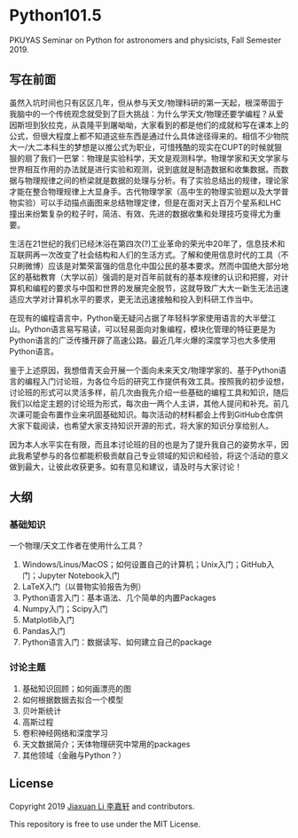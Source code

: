 # Python101.5
PKUYAS Seminar on Python for astronomers and physicists, Fall Semester 2019.



## 写在前面

虽然入坑时间也只有区区几年，但从参与天文/物理科研的第一天起，根深蒂固于我脑中的一个传统观念就受到了巨大挑战：为什么学天文/物理还要学编程？从爱因斯坦到狄拉克，从袁隆平到屠呦呦，大家看到的都是他们的成就和写在课本上的公式，但很大程度上都不知道这些东西是通过什么具体途径得来的。相信不少物院大一/大二本科生的梦想是以推公式为职业，可惜残酷的现实在CUPT的时候就狠狠的扇了我们一巴掌：物理是实验科学，天文是观测科学。物理学家和天文学家与世界相互作用的办法就是进行实验和观测，说到底就是制造数据和收集数据。而数据与物理规律之间的桥梁就是数据的处理与分析。有了实验总结出的规律，理论家才能在整合物理规律上大显身手。古代物理学家（高中生的物理实验题以及大学普物实验）可以手动描点画图来总结物理定律，但是在面对天上百万个星系和LHC撞出来纷繁复杂的粒子时，简洁、有效、先进的数据收集和处理技巧变得尤为重要。

生活在21世纪的我们已经沐浴在第四次(?)工业革命的荣光中20年了，信息技术和互联网再一次改变了社会结构和人们的生活方式。了解和使用信息时代的工具（不只刷微博）应该是对繁荣富强的信息化中国公民的基本要求。然而中国绝大部分地区的基础教育（大学以前）强调的是对百年前就有的基本规律的认识和把握，对计算机和编程的要求与中国和世界的发展完全脱节，这就导致广大大一新生无法迅速适应大学对计算机水平的要求，更无法迅速接触和投入到科研工作当中。

在现有的编程语言中，Python毫无疑问占据了年轻科学家使用语言的大半壁江山。Python语言易写易读，可以轻易面向对象编程，模块化管理的特征更是为Python语言的广泛传播开辟了高速公路。最近几年火爆的深度学习也大多使用Python语言。

鉴于上述原因，我想借青天会开展一个面向未来天文/物理学家的、基于Python语言的编程入门讨论班，为各位今后的研究工作提供有效工具。按照我的初步设想，讨论班的形式可以灵活多样，前几次由我先介绍一些基础的编程工具和知识，随后我们以给定主题的讨论班为形式，每次由一两个人主讲，其他人提问和补充。前几次课可能会布置作业来巩固基础知识。每次活动的材料都会上传到GitHub仓库供大家下载阅读，也希望大家支持知识开源的形式，将大家的知识分享给别人。

因为本人水平实在有限，而且本讨论班的目的也是为了提升我自己的姿势水平，因此我希望参与的各位都能积极贡献自己专业领域的知识和经验，将这个活动的意义做到最大，让彼此收获更多。如有意见和建议，请及时与大家讨论！



## 大纲

### 基础知识

一个物理/天文工作者在使用什么工具？

1. Windows/Linus/MacOS；如何设置自己的计算机；Unix入门；GitHub入门；Jupyter Notebook入门
2. LaTeX入门（以普物实验报告为例）
3. Python语言入门：基本语法、几个简单的内置Packages
4. Numpy入门；Scipy入门
5. Matplotlib入门
6. Pandas入门
7. Python语言入门：数据读写、如何建立自己的package

### 讨论主题

1. 基础知识回顾；如何画漂亮的图
2. 如何根据数据去拟合一个模型
3. 贝叶斯统计
4. 高斯过程
5. 卷积神经网络和深度学习
6. 天文数据简介；天体物理研究中常用的packages
7. 其他领域（金融与Python？）



## License

Copyright 2019 [Jiaxuan Li 李嘉轩](astrojacobli.github.io) and contributors.

This repository is free to use under the MIT License. 